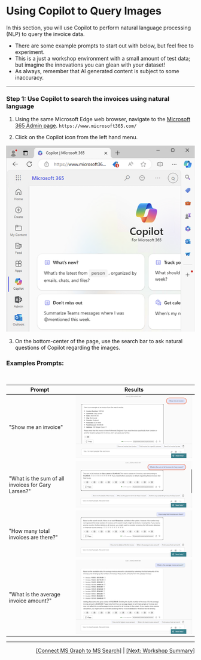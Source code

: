 # Using Copilot to Query Images

In this section, you will use Copilot to perform natural language processing (NLP) to query the invoice data. 
   - There are some example prompts to start out with below, but feel free to experiment. 
   - This is a just a workshop environment with a small amount of test data; but imagine the innovations you can glean with your dataset! 
   - As always, remember that AI generated content is subject to some inaccuracy. 

---

### Step 1: Use Copilot to search the invoices using natural language 

1. Using the same Microsoft Edge web browser, navigate to the [Microsoft 365 Admin page](https://www.microsoft365.com/). `https://www.microsoft365.com/`

2. Click on the Copilot icon from the left hand menu.

![enter image description here](https://github.com/Qumulo/QumuloCustomConnector/blob/main/workshop/images/ms365-admin-page.png?raw=true)

3. On the bottom-center of the page, use the search bar to ask natural questions of Copilot regarding the images. 

### **Examples Prompts**: 
<br>

| Prompt                                    | Results                                                                     |
|-------------------------------------------|-----------------------------------------------------------------------------|
| "Show me an invoice"                      | ![Show me an invoice](https://github.com/Qumulo/QumuloCustomConnector/blob/main/workshop/images/copilot-show-me-an-invoice.png?raw=true)                  |
| "What is the sum of all invoices for Gary Larsen?" | ![sum of all invoices](https://github.com/Qumulo/QumuloCustomConnector/blob/main/workshop/images/copilot-sum-invoices-gary.png?raw=true)                    |
| "How many total invoices are there?"      | ![How many total invoices](https://github.com/Qumulo/QumuloCustomConnector/blob/main/workshop/images/copilot-how-many-invoices.png?raw=true)                 |
| "What is the average invoice amount?"     | ![average invoice amount](https://github.com/Qumulo/QumuloCustomConnector/blob/main/workshop/images/copilot-average-invoice.png?raw=true)                    |

---
<div align="right">
  <a href="qcc-workshop-connect-msgraph-search.md">[Connect MS Graph to MS Search]</a> | <a href="cc-workshop-summary.md">[Next: Workshop Summary]</a>
</div>
